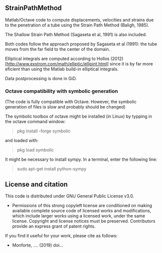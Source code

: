  ## StrainPathMethod
Matlab/Octave code to compute displacements, velocities and strains due to the penetration of a tube using the Strain Path Method (Baligh, 1985).

The Shallow Strain Path Method (Sagaseta et al, 1991) is also included.

Both codes follow the approach proposed by Sagaseta et al (1991): the tube moves from the far field to the center of the domain.

Elliptical integrals are computed according to Hollos (2012) [http://www.exstrom.com/math/elliptic/ellipint.html] since it is by far more eficient than using the Matlab build-in elliptical integrals.

Data postprocessing is done in GiD.



### Octave compatibility with symbolic generation

(The code is fully compatible with Octave. However, the symbolic generation of files is slow and probably should be changed)

The symbolic toolbox of octave might be installed (in Linux) by typping in the octave command window:

> pkg install -forge symbolic

and loaded with:
   
> pkg load symbolic

It might be necessary to install sympy. In a terminal, enter the following line:

> sudo apt-get install python-sympy

## License and citation

This code is distributed under GNU General Public License v3.0.

- Permissions of this strong copyleft license are conditioned on making available complete source code of licensed works and modifications, which include larger works using a licensed work, under the same license. Copyright and license notices must be preserved. Contributors provide an express grant of patent rights.

If you find it useful for your work, please cite as follows:
- Monforte, .... (2019) doi...
